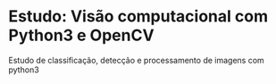 # Estudo: Visão computacional com Python3 e OpenCV
Estudo de classificação, 
detecção e processamento de imagens com python3
